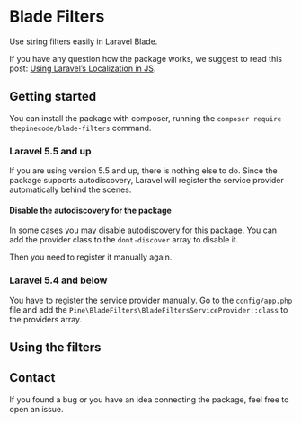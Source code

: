 # Blade Filters

Use string filters easily in Laravel Blade.

If you have any question how the package works, we suggest to read this post:
[Using Laravel’s Localization in JS](https://pineco.de/using-laravels-localization-js/).

## Getting started

You can install the package with composer, running the `composer require thepinecode/blade-filters` command.

### Laravel 5.5 and up

If you are using version 5.5 and up, there is nothing else to do.
Since the package supports autodiscovery, Laravel will register the service provider automatically behind the scenes.

#### Disable the autodiscovery for the package

In some cases you may disable autodiscovery for this package.
You can add the provider class to the `dont-discover` array to disable it.

Then you need to register it manually again.

### Laravel 5.4 and below

You have to register the service provider manually.
Go to the `config/app.php` file and add the `Pine\BladeFilters\BladeFiltersServiceProvider::class` to the providers array.

## Using the filters



## Contact

If you found a bug or you have an idea connecting the package, feel free to open an issue.

